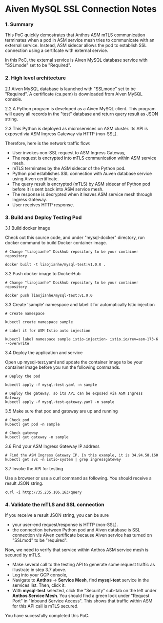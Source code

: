 # Aiven MySQL SSL Connection Notes

### 1. Summary

This PoC quickly demostrates that Anthos ASM mTLS communication terminates when a pod in ASM service mesh tries to communicate with an external service. Instead, ASM sidecar allows the pod to establish SSL connection using a certifcate with external service. 

In this PoC, the external service is Aiven MySQL database service with "SSLmode" set to be "Required". 

### 2. High level architecture

2.1 Aiven MySQL database is launched with "SSLmode" set to be "Required". A certificate (ca.pem) is downloaded from Aiven MySQL console.

2.2 A Python program is developed as a Aiven MySQL client. This program will query all records in the "test" database and return query result as JSON string. 

2.3 This Python is deployed as microservices on ASM cluster. Its API is exposed via ASM Ingress Gateway via HTTP (non-SSL). 

Therefore, here is the network traffic flow:
- User invokes non-SSL request to ASM Ingress Gateway, 
- The request is encrypted into mTLS communication within ASM service mesh. 
- mTLS terminates by the ASM sidecar of the Python pod. 
- Python pod establishes SSL connection with Auven database service using Aiven certificate.
- The query result is encrypted (mTLS) by ASM sidecar of Python pod before it is sent back into ASM service mesh. 
- The response is decrypted when it leaves ASM service mesh through Ingress Gateway. 
- User receives HTTP response. 

### 3. Build and Deploy Testing Pod

3.1 Build docker image

Check out this source code, and under "mysql-docker" directory, run docker command to build Docker container image. 

```
# Change "liaojianhe" Dockhub repository to be your container repository

docker built -t liaojianhe/mysql-test:v1.0.0 .
```

3.2 Push docker image to DockerHub

```
# Change "liaojianhe" Dockhub repository to be your container repository

docker push liaojianhe/mysql-test:v1.0.0
```

3.3 Create 'sample' namespace and label it for automatically Istio injection

```
# Create namespace

kubectl create namespace sample

# Label it for ASM Istio auto injection

kubectl label namespace sample istio-injection- istio.io/rev=asm-173-6 --overwrite
```

3.4 Deploy the application and service

Open up mysql-test.yaml and update the container image to be your container image before you run the following commands.

```
# Deploy the pod

kubectl apply -f mysql-test.yaml -n sample

# Deploy the gateway, so its API can be exposed via ASM Ingress Gateway
kubectl apply -f mysql-test-gateway.yaml -n sample
```

3.5 Make sure that pod and gateway are up and running

```
# Check pod
kubectl get pod -n sample

# Check gateway
kubectl get gateway -n sample
```

3.6 Find your ASM Ingress Gateway IP address

```
# Find the ASM Ingress Gateway IP. In this example, it is 34.94.58.160
kubectl get svc -n istio-system | grep ingressgateway
```

3.7 Invoke the API for testing

Use a browser or use a curl command as following. You should receive a result JSON string.
```
curl -i http://35.235.106.163/query 
```

### 4. Validate the mTLS and SSL connection

If you receive a result JSON string, you can be sure 
- your user-end request/response is HTTP (non-SSL).
- the connection between Python pod and Aiven database is SSL connection vis Aiven certificate because Aiven service has turned on "SSLmod" to be "required".

Now, we need to verify that service within Anthos ASM service mesh is secured by mTLS. 
- Make several call to the testing API to generate some request traffic as illustrate in step 3.7 above.
- Log into your GCP console,
- Navigate to __Anthos__ -> __Service Mesh__, find **mysql-test** service in the services list. Then, click it. 
- With **mysql-test** selected, click the "Security" sub-tab on the left under __Anthos Service Mesh__. You should find a green lock under "Request Port" in "Inbound Service Access". This shows that traffic within ASM for this API call is mTLS secured. 

You have sucessfully completed this PoC.  
